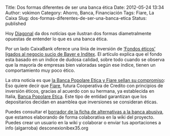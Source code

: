 Title: Dos formas diferentes de ser una banca ética
Date: 2012-05-24 13:34
Author: vokimon
Category: Ahorro, Banca, Financiación
Tags: Fiare, La Caixa
Slug: dos-formas-diferentes-de-ser-una-banca-etica
Status: published

Hoy [Diagonal](http://www.diagonalperiodico.net/) da dos notícias que ilustran dos formas diametralmente opuestas de entender lo que es una banca ética.

Por un lado CaixaBank oferece una línia de inversión de [‘Fondos éticos’ ligados al negocio sucio de Bayer e Inditex](http://diagonalperiodico.net/Fondos-eticos-ligados-al-negocio.html). El artículo explica que el fondo esta basado en un índice de dudosa calidad, sobre todo cuando se observa que la mayoría de empresas bien valoradas según ese índice, tienen un comportamiento muy poco ético.

La otra noticia es que [la Banca Popolare Etica y Fiare sellan su compromiso](http://diagonalperiodico.net/La-Banca-Popolare-Etica-y-Fiare.html): Eso quiere decir que [Fiare](http://www.fiare.org/), futura Cooperativa de Credito con principios de inversión éticos, gracias al acuerdo con su hermana, ya establecida en Italia, [Banca Popolare Etica](http://es.wikipedia.org/wiki/Banca_Popolare_Etica). Este tipo de entidad garantizan que los depositarios decidan en asamblea que inversiones se consideran éticas.

Puedes consultar el [borrador de la ficha de alternativas a la banca abusiva](http://desconexionibex35.org/wiki/index.php?title=Banca), que estamos elaborando de forma colaborativa en la wiki del proyecto. Puedes crear un usuario en la wiki y colaborar o enviar tus aportaciones a info (algarroba) desconexionibex35.org
